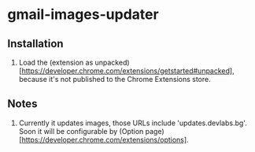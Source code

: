 # gmail-images-updater

## Installation
1. Load the (extension as unpacked)[https://developer.chrome.com/extensions/getstarted#unpacked], because it's not published to the Chrome Extensions store.

## Notes
1. Currently it updates images, those URLs include 'updates.devlabs.bg'. Soon it will be configurable by (Option page)[https://developer.chrome.com/extensions/options].
